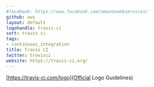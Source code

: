 ```yaml
---
#facebook: https://www.facebook.com/amazonwebservices/
github: aws
layout: default
logohandle: travis-ci
sort: travis ci
tags:
- continuous_integration
title: Travis CI
twitter: travisci
website: https://travis-ci.org/
---
```


[https://travis-ci.com/logo](Official Logo Guidelines)
